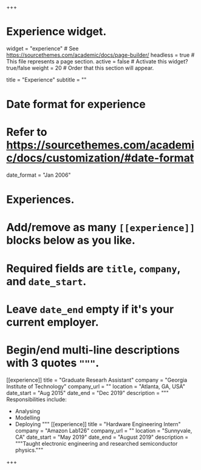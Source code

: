 +++
# Experience widget.
widget = "experience"  # See https://sourcethemes.com/academic/docs/page-builder/
headless = true  # This file represents a page section.
active = false  # Activate this widget? true/false
weight = 20  # Order that this section will appear.

title = "Experience"
subtitle = ""

# Date format for experience
#   Refer to https://sourcethemes.com/academic/docs/customization/#date-format
date_format = "Jan 2006"

# Experiences.
#   Add/remove as many `[[experience]]` blocks below as you like.
#   Required fields are `title`, `company`, and `date_start`.
#   Leave `date_end` empty if it's your current employer.
#   Begin/end multi-line descriptions with 3 quotes `"""`.

[[experience]]
  title = "Graduate Researh Assistant"
  company = "Georgia Institute of Technology"
  company_url = ""
  location = "Atlanta, GA, USA"
  date_start = "Aug 2015"
  date_end = "Dec 2019"
  description = """
  Responsibilities include:
  
  * Analysing
  * Modelling
  * Deploying
  """
[[experience]]
  title = "Hardware Engineering Intern"
  company = "Amazon Lab126"
  company_url = ""
  location = "Sunnyvale, CA"
  date_start = "May 2019"
  date_end = "August 2019"
  description = """Taught electronic engineering and researched semiconductor physics."""
 

+++
